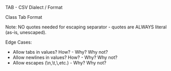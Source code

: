 TAB - CSV Dialect / Format

Class Tab Format

Note: NO quotes needed for escaping separator - quotes are ALWAYS literal (as-is, unescaped).


Edge Cases:

- Allow tabs in values? How? - Why? Why not?
- Allow newlines in values? How? - Why? Why not?
- Allow escapes (\n,\t,\\,etc.) - Why? Why not?
